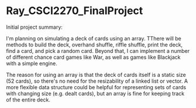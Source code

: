 # Ray_CSCI2270_FinalProject

Initial project summary:

I'm planning on simulating a deck of cards using an array. TThere will be methods to build the deck, overhand shuffle, riffle shuffle, print the deck, find a card, and pick a random card. Beyond that, I can implement a number of different chance card games like War, as well as games like Blackjack with a simple engine.

The reason for using an array is that the deck of cards itself is a static size (52 cards), so there's no need for the resizability of a linked list or vector. A more flexible data structure could be helpful for representing sets of cards with changing size (e.g. dealt cards), but an array is fine for keeping track of the entire deck.  
